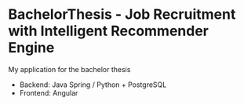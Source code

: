 # BachelorThesis - Job Recruitment with Intelligent Recommender Engine


My application for the bachelor thesis
- Backend: Java Spring / Python + PostgreSQL
- Frontend: Angular
